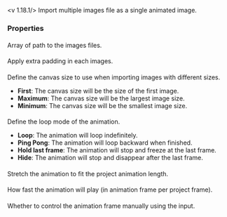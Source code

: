 <v 1.18.1/>
Import multiple images file as a single animated image.

### Properties

#### <junc path>
Array of path to the images files.

#### <junc padding>
Apply extra padding in each images.

#### <junc canvas size>
Define the canvas size to use when importing images with different sizes.

- **First**: The canvas size will be the size of the first image.
- **Maximum**: The canvas size will be the largest image size.
- **Minimum**: The canvas size will be the smallest image size.

#### <junc loop modes>
Define the loop mode of the animation.

- **Loop**: The animation will loop indefinitely.
- **Ping Pong**: The animation will loop backward when finished.
- **Hold last frame**: The animation will stop and freeze at the last frame.
- **Hide**: The animation will stop and disappear after the last frame.

#### <junc stretch frame>
Stretch the animation to fit the project animation length.

#### <junc animation speed>
How fast the animation will play (in animation frame per project frame).

#### <junc custom frame order>
Whether to control the animation frame manually using the <junc frame> input.